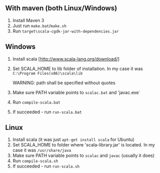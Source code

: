 With maven (both Linux/Windows)
-------
1. Install Maven 3
2. Just run `make.bat`/`make.sh`
3. Run `target\scala-cgdk-jar-with-dependencies.jar`


Windows
--------
1. Install scala [http://www.scala-lang.org/download/]
2. Set SCALA_HOME to lib folder of installation. In my case it was
   `C:\Program Files(x86)\scala\lib`

   WARNING: path shall be specified without quotes
3. Make sure PATH variable points to `scalac.bat` and 'javac.exe`
4. Run `compile-scala.bat`
5. If succeeded - run `run-scala.bat`

Linux
---------
1. Install scala (it was just `apt-get install scala` for Ubuntu)
2. Set SCALA_HOME to folder where 'scala-library.jar' is located. In my case it was
   `/usr/share/java`
3. Make sure PATH variable points to `scalac` and `javac` (usually it does)
4. Run `compile-scala.sh`
5. If succeeded - run `run-scala.sh`